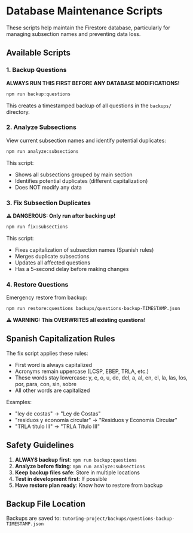 # Database Maintenance Scripts

These scripts help maintain the Firestore database, particularly for managing subsection names and preventing data loss.

## Available Scripts

### 1. Backup Questions
**ALWAYS RUN THIS FIRST BEFORE ANY DATABASE MODIFICATIONS!**

```bash
npm run backup:questions
```

This creates a timestamped backup of all questions in the `backups/` directory.

### 2. Analyze Subsections
View current subsection names and identify potential duplicates:

```bash
npm run analyze:subsections
```

This script:
- Shows all subsections grouped by main section
- Identifies potential duplicates (different capitalization)
- Does NOT modify any data

### 3. Fix Subsection Duplicates
**⚠️ DANGEROUS: Only run after backing up!**

```bash
npm run fix:subsections
```

This script:
- Fixes capitalization of subsection names (Spanish rules)
- Merges duplicate subsections
- Updates all affected questions
- Has a 5-second delay before making changes

### 4. Restore Questions
Emergency restore from backup:

```bash
npm run restore:questions backups/questions-backup-TIMESTAMP.json
```

**⚠️ WARNING: This OVERWRITES all existing questions!**

## Spanish Capitalization Rules

The fix script applies these rules:
- First word is always capitalized
- Acronyms remain uppercase (LCSP, EBEP, TRLA, etc.)
- These words stay lowercase: y, e, o, u, de, del, a, al, en, el, la, las, los, por, para, con, sin, sobre
- All other words are capitalized

Examples:
- "ley de costas" → "Ley de Costas"  
- "residuos y economía circular" → "Residuos y Economía Circular"
- "TRLA título III" → "TRLA Título III"

## Safety Guidelines

1. **ALWAYS backup first**: `npm run backup:questions`
2. **Analyze before fixing**: `npm run analyze:subsections`
3. **Keep backup files safe**: Store in multiple locations
4. **Test in development first**: If possible
5. **Have restore plan ready**: Know how to restore from backup

## Backup File Location

Backups are saved to: `tutoring-project/backups/questions-backup-TIMESTAMP.json`